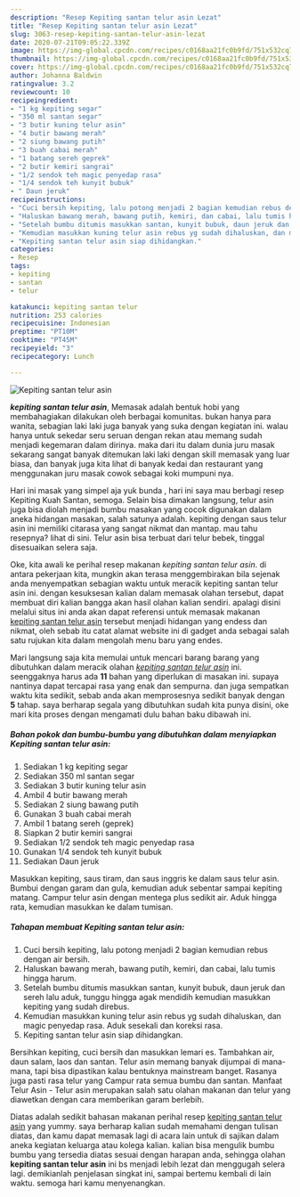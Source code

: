 ```yaml
---
description: "Resep Kepiting santan telur asin Lezat"
title: "Resep Kepiting santan telur asin Lezat"
slug: 3063-resep-kepiting-santan-telur-asin-lezat
date: 2020-07-21T09:05:22.339Z
image: https://img-global.cpcdn.com/recipes/c0168aa21fc0b9fd/751x532cq70/kepiting-santan-telur-asin-foto-resep-utama.jpg
thumbnail: https://img-global.cpcdn.com/recipes/c0168aa21fc0b9fd/751x532cq70/kepiting-santan-telur-asin-foto-resep-utama.jpg
cover: https://img-global.cpcdn.com/recipes/c0168aa21fc0b9fd/751x532cq70/kepiting-santan-telur-asin-foto-resep-utama.jpg
author: Johanna Baldwin
ratingvalue: 3.2
reviewcount: 10
recipeingredient:
- "1 kg kepiting segar"
- "350 ml santan segar"
- "3 butir kuning telur asin"
- "4 butir bawang merah"
- "2 siung bawang putih"
- "3 buah cabai merah"
- "1 batang sereh geprek"
- "2 butir kemiri sangrai"
- "1/2 sendok teh magic penyedap rasa"
- "1/4 sendok teh kunyit bubuk"
- " Daun jeruk"
recipeinstructions:
- "Cuci bersih kepiting, lalu potong menjadi 2 bagian kemudian rebus dengan air bersih."
- "Haluskan bawang merah, bawang putih, kemiri, dan cabai, lalu tumis hingga harum."
- "Setelah bumbu ditumis masukkan santan, kunyit bubuk, daun jeruk dan sereh lalu aduk, tunggu hingga agak mendidih kemudian masukkan kepiting yang sudah direbus."
- "Kemudian masukkan kuning telur asin rebus yg sudah dihaluskan, dan magic penyedap rasa. Aduk sesekali dan koreksi rasa."
- "Kepiting santan telur asin siap dihidangkan."
categories:
- Resep
tags:
- kepiting
- santan
- telur

katakunci: kepiting santan telur 
nutrition: 253 calories
recipecuisine: Indonesian
preptime: "PT10M"
cooktime: "PT45M"
recipeyield: "3"
recipecategory: Lunch

---
```



![Kepiting santan telur asin](https://img-global.cpcdn.com/recipes/c0168aa21fc0b9fd/751x532cq70/kepiting-santan-telur-asin-foto-resep-utama.jpg)

<b><i>kepiting santan telur asin</i></b>, Memasak adalah bentuk hobi yang membahagiakan dilakukan oleh berbagai komunitas. bukan hanya para wanita, sebagian laki laki juga banyak yang suka dengan kegiatan ini. walau hanya untuk sekedar seru seruan dengan rekan atau memang sudah menjadi kegemaran dalam dirinya. maka dari itu dalam dunia juru masak sekarang sangat banyak ditemukan laki laki dengan skill memasak yang luar biasa, dan banyak juga kita lihat di banyak kedai dan restaurant yang menggunakan juru masak cowok sebagai koki mumpuni nya.

Hari ini masak yang simpel aja yuk bunda , hari ini saya mau berbagi resep Kepiting Kuah Santan, semoga. Selain bisa dimakan langsung, telur asin juga bisa diolah menjadi bumbu masakan yang cocok digunakan dalam aneka hidangan masakan, salah satunya adalah. kepiting dengan saus telur asin ini memiliki citarasa yang sangat nikmat dan mantap. mau tahu resepnya? lihat di sini. Telur asin bisa terbuat dari telur bebek, tinggal disesuaikan selera saja.

Oke, kita awali ke perihal resep makanan <i>kepiting santan telur asin</i>. di antara pekerjaan kita, mungkin akan terasa menggembirakan bila sejenak anda menyempatkan sebagian waktu untuk meracik kepiting santan telur asin ini. dengan kesuksesan kalian dalam memasak olahan tersebut, dapat membuat diri kalian bangga akan hasil olahan kalian sendiri. apalagi disini melalui situs ini anda akan dapat referensi untuk memasak makanan <u>kepiting santan telur asin</u> tersebut menjadi hidangan yang endess dan nikmat, oleh sebab itu catat alamat website ini di gadget anda sebagai salah satu rujukan kita dalam mengolah menu baru yang endes.


Mari langsung saja kita memulai untuk mencari barang barang yang dibutuhkan dalam meracik olahan <u><i>kepiting santan telur asin</i></u> ini. seenggaknya harus ada <b>11</b> bahan yang diperlukan di masakan ini. supaya nantinya dapat tercapai rasa yang enak dan sempurna. dan juga sempatkan waktu kita sedikit, sebab anda akan memprosesnya sedikit banyak dengan <b>5</b> tahap. saya berharap segala yang dibutuhkan sudah kita punya disini, oke mari kita proses dengan mengamati dulu bahan baku dibawah ini.

<!--inarticleads1-->

##### Bahan pokok dan bumbu-bumbu yang dibutuhkan dalam menyiapkan Kepiting santan telur asin:

1. Sediakan 1 kg kepiting segar
1. Sediakan 350 ml santan segar
1. Sediakan 3 butir kuning telur asin
1. Ambil 4 butir bawang merah
1. Sediakan 2 siung bawang putih
1. Gunakan 3 buah cabai merah
1. Ambil 1 batang sereh (geprek)
1. Siapkan 2 butir kemiri sangrai
1. Sediakan 1/2 sendok teh magic penyedap rasa
1. Gunakan 1/4 sendok teh kunyit bubuk
1. Sediakan  Daun jeruk


Masukkan kepiting, saus tiram, dan saus inggris ke dalam saus telur asin. Bumbui dengan garam dan gula, kemudian aduk sebentar sampai kepiting matang. Campur telur asin dengan mentega plus sedikit air. Aduk hingga rata, kemudian masukkan ke dalam tumisan. 

<!--inarticleads2-->

##### Tahapan membuat Kepiting santan telur asin:

1. Cuci bersih kepiting, lalu potong menjadi 2 bagian kemudian rebus dengan air bersih.
1. Haluskan bawang merah, bawang putih, kemiri, dan cabai, lalu tumis hingga harum.
1. Setelah bumbu ditumis masukkan santan, kunyit bubuk, daun jeruk dan sereh lalu aduk, tunggu hingga agak mendidih kemudian masukkan kepiting yang sudah direbus.
1. Kemudian masukkan kuning telur asin rebus yg sudah dihaluskan, dan magic penyedap rasa. Aduk sesekali dan koreksi rasa.
1. Kepiting santan telur asin siap dihidangkan.


Bersihkan kepiting, cuci bersih dan masukkan lemari es. Tambahkan air, daun salam, laos dan santan. Telur asin memang banyak dijumpai di mana-mana, tapi bisa dipastikan kalau bentuknya mainstream banget. Rasanya juga pasti rasa telur yang Campur rata semua bumbu dan santan. Manfaat Telur Asin - Telur asin merupakan salah satu olahan makanan dan telur yang diawetkan dengan cara memberikan garam berlebih. 

Diatas adalah sedikit bahasan makanan perihal resep <u>kepiting santan telur asin</u> yang yummy. saya berharap kalian sudah memahami dengan tulisan diatas, dan kamu dapat memasak lagi di acara lain untuk di sajikan dalam aneka kegiatan keluarga atau kolega kalian. kalian bisa mengulik bumbu bumbu yang tersedia diatas sesuai dengan harapan anda, sehingga olahan <b>kepiting santan telur asin</b> ini bs menjadi lebih lezat dan menggugah selera lagi. demikianlah penjelasan singkat ini, sampai bertemu kembali di lain waktu. semoga hari kamu menyenangkan.
